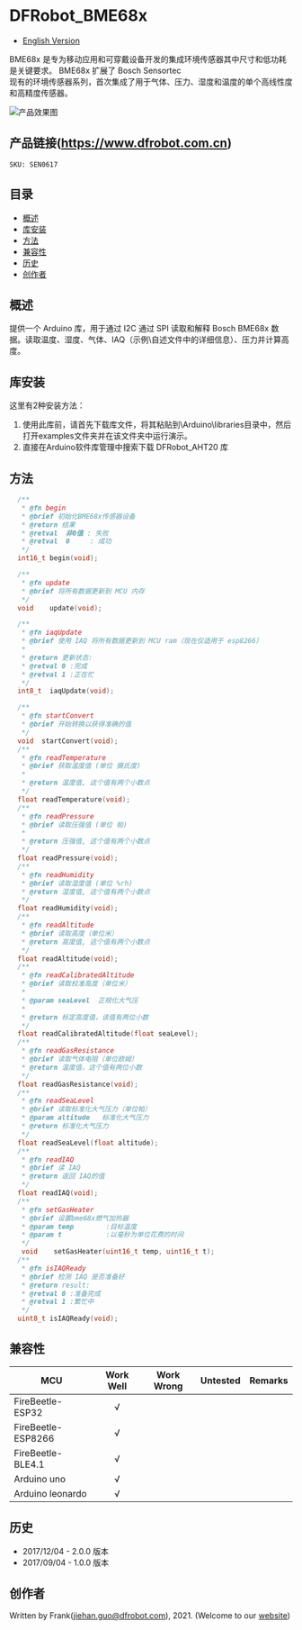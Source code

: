# DFRobot_BME68x

* [English Version](./README.md)

BME68x 是专为移动应用和可穿戴设备开发的集成环境传感器其中尺寸和低功耗是关键要求。 BME68x 扩展了 Bosch Sensortec <br>
现有的环境传感器系列，首次集成了用于气体、压力、湿度和温度的单个高线性度和高精度传感器。<br>

![产品效果图](./resources/images/SEN0617.png) 

## 产品链接(https://www.dfrobot.com.cn)
    SKU: SEN0617

## 目录

  * [概述](#概述)
  * [库安装](#库安装)
  * [方法](#方法)
  * [兼容性](#兼容性)
  * [历史](#历史)
  * [创作者](#创作者)

## 概述

提供一个 Arduino 库，用于通过 I2C 通过 SPI 读取和解释 Bosch BME68x 数据。读取温度、湿度、气体、IAQ（示例\自述文件中的详细信息）、压力并计算高度。

## 库安装

这里有2种安装方法：
1. 使用此库前，请首先下载库文件，将其粘贴到\Arduino\libraries目录中，然后打开examples文件夹并在该文件夹中运行演示。
2. 直接在Arduino软件库管理中搜索下载 DFRobot_AHT20 库


## 方法
```C++
  /**
   * @fn begin
   * @brief 初始化BME68x传感器设备
   * @return 结果
   * @retval  非0值 : 失败
   * @retval  0     : 成功
   */
  int16_t begin(void);

  /**
   * @fn update
   * @brief 将所有数据更新到 MCU 内存
   */
  void    update(void);

  /**
   * @fn iaqUpdate
   * @brief 使用 IAQ 将所有数据更新到 MCU ram（现在仅适用于 esp8266）
   *
   * @return 更新状态:
   * @retval 0 :完成
   * @retval 1 :正在忙
   */
  int8_t  iaqUpdate(void);

  /**
   * @fn startConvert
   * @brief 开始转换以获得准确的值
   */
  void  startConvert(void);
  /**
   * @fn readTemperature
   * @brief 获取温度值 (单位 摄氏度)
   *
   * @return 温度值, 这个值有两个小数点
   */
  float readTemperature(void);
  /**
   * @fn readPressure
   * @brief 读取压强值 (单位 帕)
   *
   * @return 压强值, 这个值有两个小数点
   */
  float readPressure(void);
  /**
   * @fn readHumidity
   * @brief 读取湿度值 (单位 %rh)
   * @return 湿度值, 这个值有两个小数点
   */
  float readHumidity(void);
  /**
   * @fn readAltitude
   * @brief 读取高度（单位米）
   * @return 高度值, 这个值有两个小数点
   */
  float readAltitude(void);
  /**
   * @fn readCalibratedAltitude
   * @brief 读取校准高度（单位米）
   *
   * @param seaLevel  正规化大气压
   *
   * @return 标定高度值，该值有两位小数
   */
  float readCalibratedAltitude(float seaLevel);
  /**
   * @fn readGasResistance
   * @brief 读取气体电阻（单位欧姆）
   * @return 温度值，这个值有两位小数
   */
  float readGasResistance(void);
  /**
   * @fn readSeaLevel
   * @brief 读取标准化大气压力（单位帕）
   * @param altitude   标准化大气压力
   * @return 标准化大气压力
   */
  float readSeaLevel(float altitude);
  /**
   * @fn readIAQ
   * @brief 读 IAQ
   * @return 返回 IAQ的值
   */
  float readIAQ(void);
  /**
   * @fn setGasHeater
   * @brief 设置bme68x燃气加热器
   * @param temp        :目标温度
   * @param t           :以毫秒为单位花费的时间
   */
   void    setGasHeater(uint16_t temp, uint16_t t);
  /**
   * @fn isIAQReady
   * @brief 检测 IAQ 是否准备好
   * @return result:
   * @retval 0 :准备完成
   * @retval 1 :繁忙中
   */
  uint8_t isIAQReady(void);

```

## 兼容性

MCU                | Work Well | Work Wrong | Untested  | Remarks
------------------ | :----------: | :----------: | :---------: | -----
FireBeetle-ESP32  |      √       |             |            | 
FireBeetle-ESP8266  |      √       |             |            | 
FireBeetle-BLE4.1 |       √      |             |            | 
Arduino uno |       √      |             |            | 
Arduino leonardo |      √       |             |            | 

## 历史
- 2017/12/04 - 2.0.0 版本
- 2017/09/04 - 1.0.0 版本

## 创作者

Written by Frank(jiehan.guo@dfrobot.com), 2021. (Welcome to our [website](https://www.dfrobot.com/))





